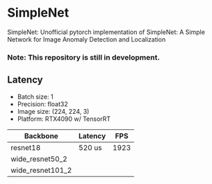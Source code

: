 # SimpleNet
SimpleNet: Unofficial pytorch implementation of  SimpleNet: A Simple Network for Image Anomaly Detection and Localization 

### Note: This repository is still in development.

## Latency
- Batch size: 1
- Precision: float32
- Image size: (224, 224, 3)
- Platform: RTX4090 w/ TensorRT

| Backbone         | Latency | FPS     |
|----------        |---------|---------|
|resnet18          |520 us   |1923     | 
|wide_resnet50_2   |
|wide_resnet101_2  |